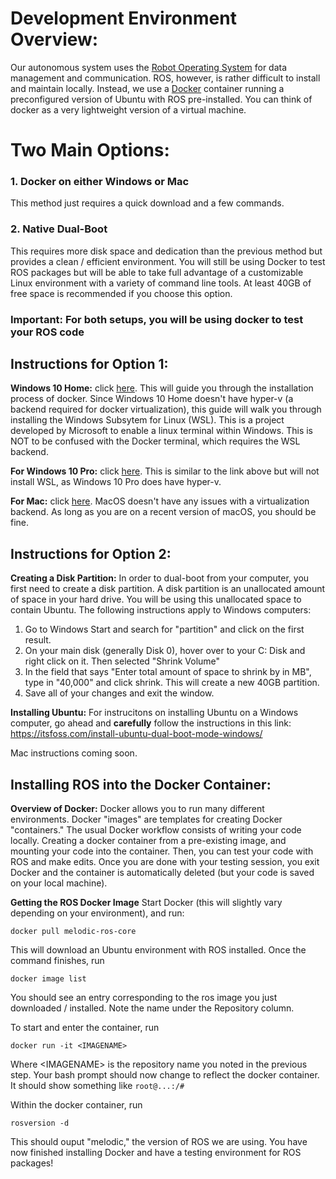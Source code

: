 # Development Environment Overview:
Our autonomous system uses the [Robot Operating System](https://www.ros.org/) for data management and communication. ROS, however, is rather difficult to install and maintain locally. Instead, we use a [Docker](https://www.docker.com/) container running a preconfigured version of Ubuntu with ROS pre-installed. You can think of docker as a very lightweight version of a virtual machine.

# Two Main Options:
### 1. Docker on either Windows or Mac
This method just requires a quick download and a few commands.
### 2. Native Dual-Boot
This requires more disk space and dedication than the previous method but provides a clean / efficient environment. You will still be using Docker to test ROS packages but will be able to take full advantage of a customizable Linux environment with a variety of command line tools. At least 40GB of free space is recommended if you choose this option.

### Important: For both setups, you will be using docker to test your ROS code

## Instructions for Option 1:
**Windows 10 Home:** click [here](https://docs.docker.com/docker-for-windows/install-windows-home/). This will guide you through the installation process of docker. Since Windows 10 Home doesn't have hyper-v (a backend required for docker virtualization), this guide will walk you through installing the Windows Subsytem for Linux (WSL). This is a project developed by Microsoft to enable a linux terminal within Windows. This is NOT to be confused with the Docker terminal, which requires the WSL backend.

**For Windows 10 Pro:** click [here](https://docs.docker.com/docker-for-windows/install/). This is similar to the link above but will not install WSL, as Windows 10 Pro does have hyper-v.

**For Mac:** click [here](https://docs.docker.com/docker-for-mac/install/). MacOS doesn't have any issues with a virtualization backend. As long as you are on a recent version of macOS, you should be fine.

## Instructions for Option 2:
**Creating a Disk Partition:** In order to dual-boot from your computer, you first need to create a disk partition. A disk partition is an unallocated amount of space in your hard drive. You will be using this unallocated space to contain Ubuntu. The following instructions apply to Windows computers:
1. Go to Windows Start and search for "partition" and click on the first result.
2. On your main disk (generally Disk 0), hover over to your C: Disk and right click on it. Then selected "Shrink Volume"
3. In the field that says "Enter total amount of space to shrink by in MB", type in "40,000" and click shrink. This will create a new 40GB partition.
4. Save all of your changes and exit the window.

**Installing Ubuntu:** For instrucitons on installing Ubuntu on a Windows computer, go ahead and **carefully** follow the instructions in this link: https://itsfoss.com/install-ubuntu-dual-boot-mode-windows/ 


Mac instructions coming soon.


## Installing ROS into the Docker Container:
**Overview of Docker:** Docker allows you to run many different environments. Docker "images" are templates for creating Docker "containers." The usual Docker workflow consists of writing your code locally. Creating a docker container from a pre-existing image, and mounting your code into the container. Then, you can test your code with ROS and make edits. Once you are done with your testing session, you exit Docker and the container is automatically deleted (but your code is saved on your local machine).

**Getting the ROS Docker Image**
Start Docker (this will slightly vary depending on your environment), and run:
```
docker pull melodic-ros-core
```
This will download an Ubuntu environment with ROS installed. Once the command finishes, run
```
docker image list
```
You should see an entry corresponding to the ros image you just downloaded / installed. Note the name under the Repository column.

To start and enter the container, run
```
docker run -it <IMAGENAME>
```
Where \<IMAGENAME\> is the repository name you noted in the previous step. Your bash prompt should now change to reflect the docker container. It should show something like `root@...:/#`
  
Within the docker container, run
```
rosversion -d
```
This should ouput "melodic," the version of ROS we are using. You have now finished installing Docker and have a testing environment for ROS packages!
